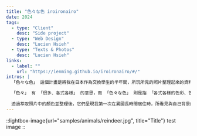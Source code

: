 ```yaml
---
title: "色々な色 iroironairo"
date: 2024
tags:
  - type: "Client"
    desc: "Side project"
  - type: "Web Design"
    desc: "Lucien Hsieh"
  - type: "Texts & Photos"
    desc: "Lucien Hsieh"
links:
  - label: ""
    url: "https://ienming.github.io/iroironairo/#/"
intros: |
  「色々な色」 這個計畫是將我在日本作為交換學生的半年間，所玩所見的照片整理起來的資料視覺化作品。

  「色々」 有 「很多、各式各樣」 的意思，而 「色々な色」 則是指 「各式各樣的色彩、色彩斑斕」。 起初這個詞是在神戶大學「中級會話」課程的期中考中，自我介紹時無意間講出來的詞。因為發音很有趣、有某種回文的韻味，於是有了以顏色為主題紀錄交換生活的想法。
  
  透過萃取照片中的顏色並整理後，它們呈現我第一次在異國長時間居住時，所看見與自己背景的差異。也代表我所喜歡，且一直注視的那些重複的主題和色彩，構成我留學生活的記憶。
---
```


::lightbox-image{url="samples/animals/reindeer.jpg", title="Title"}
test image
::